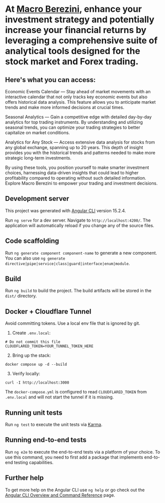 # At [Macro Berezini](https://macro.berezini.com/), enhance your investment strategy and potentially increase your financial returns by leveraging a comprehensive suite of analytical tools designed for the stock market and Forex trading. 
## Here's what you can access:

Economic Events Calendar — Stay ahead of market movements with an interactive calendar that not only tracks key economic events but also offers historical data analysis. This feature allows you to anticipate market trends and make more informed decisions at crucial times.

Seasonal Analytics — Gain a competitive edge with detailed day-by-day analytics for top trading instruments. By understanding and utilizing seasonal trends, you can optimize your trading strategies to better capitalize on market conditions.

Analytics for Any Stock — Access extensive data analysis for stocks from any global exchange, spanning up to 20 years. This depth of insight provides you with the historical trends and patterns needed to make more strategic long-term investments.

By using these tools, you position yourself to make smarter investment choices, harnessing data-driven insights that could lead to higher profitability compared to operating without such detailed information. Explore Macro Berezini to empower your trading and investment decisions.



## Development server
This project was generated with [Angular CLI](https://github.com/angular/angular-cli) version 15.2.4.

Run `ng serve` for a dev server. Navigate to `http://localhost:4200/`. The application will automatically reload if you change any of the source files.

## Code scaffolding

Run `ng generate component component-name` to generate a new component. You can also use `ng generate directive|pipe|service|class|guard|interface|enum|module`.

## Build

Run `ng build` to build the project. The build artifacts will be stored in the `dist/` directory.

## Docker + Cloudflare Tunnel

Avoid committing tokens. Use a local env file that is ignored by git.

1) Create `.env.local`:

```
# Do not commit this file
CLOUDFLARED_TOKEN=YOUR_TUNNEL_TOKEN_HERE
```

2) Bring up the stack:

```
docker compose up -d --build
```

3) Verify locally:

```
curl -I http://localhost:3000
```

The `docker-compose.yml` is configured to read `CLOUDFLARED_TOKEN` from `.env.local` and will not start the tunnel if it is missing.

## Running unit tests

Run `ng test` to execute the unit tests via [Karma](https://karma-runner.github.io).

## Running end-to-end tests

Run `ng e2e` to execute the end-to-end tests via a platform of your choice. To use this command, you need to first add a package that implements end-to-end testing capabilities.

## Further help

To get more help on the Angular CLI use `ng help` or go check out the [Angular CLI Overview and Command Reference](https://angular.io/cli) page.
